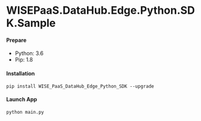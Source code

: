 # WISEPaaS.DataHub.Edge.Python.SDK.Sample

#### Prepare
- Python: 3.6
- Pip: 1.8

#### Installation
```
pip install WISE_PaaS_DataHub_Edge_Python_SDK --upgrade
```

#### Launch App
```
python main.py
```